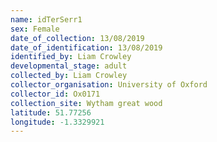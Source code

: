```yaml
---
name: idTerSerr1
sex: Female
date_of_collection: 13/08/2019
date_of_identification: 13/08/2019
identified_by: Liam Crowley
developmental_stage: adult
collected_by: Liam Crowley
collector_organisation: University of Oxford
collector_id: Ox0171
collection_site: Wytham great wood
latitude: 51.77256
longitude: -1.3329921
---
```

